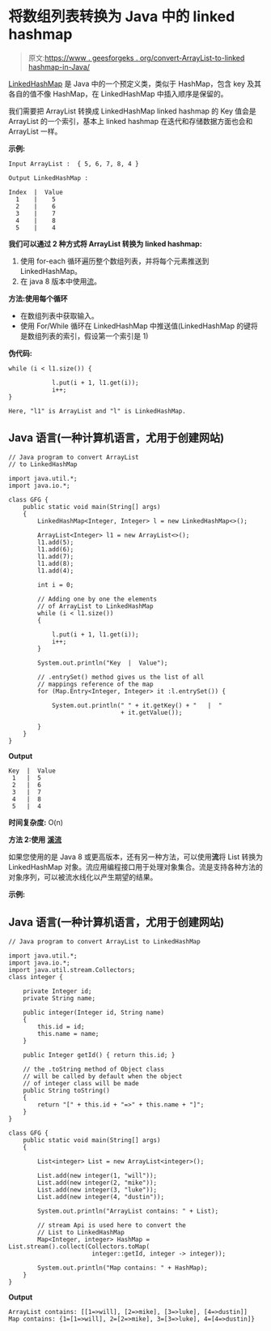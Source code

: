 # 将数组列表转换为 Java 中的 linked hashmap

> 原文:[https://www . geesforgeks . org/convert-ArrayList-to-linked hashmap-in-Java/](https://www.geeksforgeeks.org/convert-arraylist-to-linkedhashmap-in-java/)

[LinkedHashMap](https://www.geeksforgeeks.org/linkedhashmap-class-java-examples/) 是 Java 中的一个预定义类，类似于 HashMap，包含 key 及其各自的值不像 HashMap，在 LinkedHashMap 中插入顺序是保留的。

我们需要把 ArrayList 转换成 LinkedHashMap linked hashmap 的 Key 值会是 ArrayList 的一个索引，基本上 linked hashmap 在迭代和存储数据方面也会和 ArrayList 一样。

**示例:**

```
Input ArrayList :  { 5, 6, 7, 8, 4 } 

Output LinkedHashMap :

Index  |  Value
  1    |    5
  2    |    6
  3    |    7
  4    |    8
  5    |    4
```

**我们可以通过 2 种方式将 ArrayList 转换为 linked hashmap:**

1.  使用 for-each 循环遍历整个数组列表，并将每个元素推送到 LinkedHashMap。
2.  在 java 8 版本中使用[流](https://www.geeksforgeeks.org/stream-in-java/)。

**方法:使用每个循环**

*   在数组列表中获取输入。
*   使用 For/While 循环在 LinkedHashMap 中推送值(LinkedHashMap 的键将是数组列表的索引，假设第一个索引是 1)

**伪代码:**

```
while (i < l1.size()) {

            l.put(i + 1, l1.get(i));
            i++; 
}

Here, "l1" is ArrayList and "l" is LinkedHashMap.
```

## Java 语言(一种计算机语言，尤用于创建网站)

```
// Java program to convert ArrayList
// to LinkedHashMap

import java.util.*;
import java.io.*;

class GFG {
    public static void main(String[] args)
    {
        LinkedHashMap<Integer, Integer> l = new LinkedHashMap<>();

        ArrayList<Integer> l1 = new ArrayList<>();
        l1.add(5);
        l1.add(6);
        l1.add(7);
        l1.add(8);
        l1.add(4);

        int i = 0;

        // Adding one by one the elements 
        // of ArrayList to LinkedHashMap
        while (i < l1.size()) 
        {

            l.put(i + 1, l1.get(i));
            i++;
        }

        System.out.println("Key  |  Value");

        // .entrySet() method gives us the list of all 
        // mappings reference of the map
        for (Map.Entry<Integer, Integer> it :l.entrySet()) {

            System.out.println(" " + it.getKey() + "   |  "
                               + it.getValue());

        }
    }
}
```

**Output**

```
Key  |  Value
 1   |  5
 2   |  6
 3   |  7
 4   |  8
 5   |  4
```

**时间复杂度:** O(n)

**方法 2:使用** [**溪流**](https://www.geeksforgeeks.org/stream-in-java/)

如果您使用的是 Java 8 或更高版本，还有另一种方法，可以使用**流**将 List 转换为 LinkedHashMap 对象。流应用编程接口用于处理对象集合。流是支持各种方法的对象序列，可以被流水线化以产生期望的结果。

**示例:**

## Java 语言(一种计算机语言，尤用于创建网站)

```
// Java program to convert ArrayList to LinkedHashMap

import java.util.*;
import java.io.*;
import java.util.stream.Collectors;
class integer {

    private Integer id;
    private String name;

    public integer(Integer id, String name)
    {
        this.id = id;
        this.name = name;
    }

    public Integer getId() { return this.id; }

    // the .toString method of Object class
    // will be called by default when the object
    // of integer class will be made
    public String toString()
    {
        return "[" + this.id + "=>" + this.name + "]";
    }
}

class GFG {
    public static void main(String[] args)
    {

        List<integer> List = new ArrayList<integer>();

        List.add(new integer(1, "will"));
        List.add(new integer(2, "mike"));       
        List.add(new integer(3, "luke"));
        List.add(new integer(4, "dustin"));

        System.out.println("ArrayList contains: " + List);

        // stream Api is used here to convert the 
        // List to LinkedHashMap
        Map<Integer, integer> HashMap = List.stream().collect(Collectors.toMap(
                       integer::getId, integer -> integer));

        System.out.println("Map contains: " + HashMap); 
    }
}
```

**Output**

```
ArrayList contains: [[1=>will], [2=>mike], [3=>luke], [4=>dustin]]
Map contains: {1=[1=>will], 2=[2=>mike], 3=[3=>luke], 4=[4=>dustin]}
```